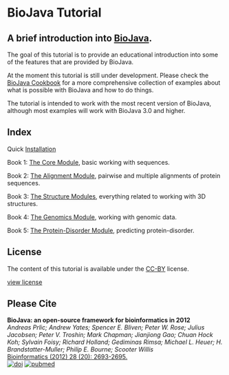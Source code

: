 BioJava Tutorial
====================

A brief introduction into [BioJava](https://github.com/biojava/biojava).
-----

The goal of this tutorial is to provide an educational introduction into some of the features that are provided by BioJava.

At the moment this tutorial is still under development. Please check  the [BioJava Cookbook](http://biojava.org/wikis/BioJava:CookBook4.0) for a more comprehensive collection of examples about what is possible with BioJava and how to do things.

The tutorial is intended to work with the most recent version of BioJava, although most examples will work with BioJava 3.0 and higher.

## Index

Quick [Installation](installation.md)

Book 1: [The Core Module](core/README.md), basic working with sequences.

Book 2: [The Alignment Module](alignment/README.md), pairwise and multiple alignments of protein sequences.

Book 3: [The Structure Modules](structure/README.md), everything related to working with 3D structures.

Book 4: [The Genomics Module](genomics/README.md), working with genomic data.

Book 5: [The Protein-Disorder Module](protein-disorder/README.md), predicting protein-disorder.

## License

The content of this tutorial is available under the [CC-BY](http://creativecommons.org/licenses/by/3.0/) license.

[view license](license.md)

## Please Cite

**BioJava: an open-source framework for bioinformatics in 2012**<br/>
*Andreas Prlic; Andrew Yates; Spencer E. Bliven; Peter W. Rose; Julius Jacobsen; Peter V. Troshin; Mark Chapman; Jianjiong Gao; Chuan Hock Koh; Sylvain Foisy; Richard Holland; Gediminas Rimsa; Michael L. Heuer; H. Brandstatter-Muller; Philip E. Bourne; Scooter Willis* <br/>
[Bioinformatics (2012) 28 (20): 2693-2695.](http://bioinformatics.oxfordjournals.org/content/28/20/2693.abstract) <br/>
[![doi](http://img.shields.io/badge/doi-10.1093%2Fbioinformatics%2Fbts494-blue.svg?style=flat)](http://bioinformatics.oxfordjournals.org/content/28/20/2693.abstract) [![pubmed](http://img.shields.io/badge/pubmed-22877863-blue.svg?style=flat)](http://www.ncbi.nlm.nih.gov/pubmed/22877863)


<!--automatically generated footer-->
